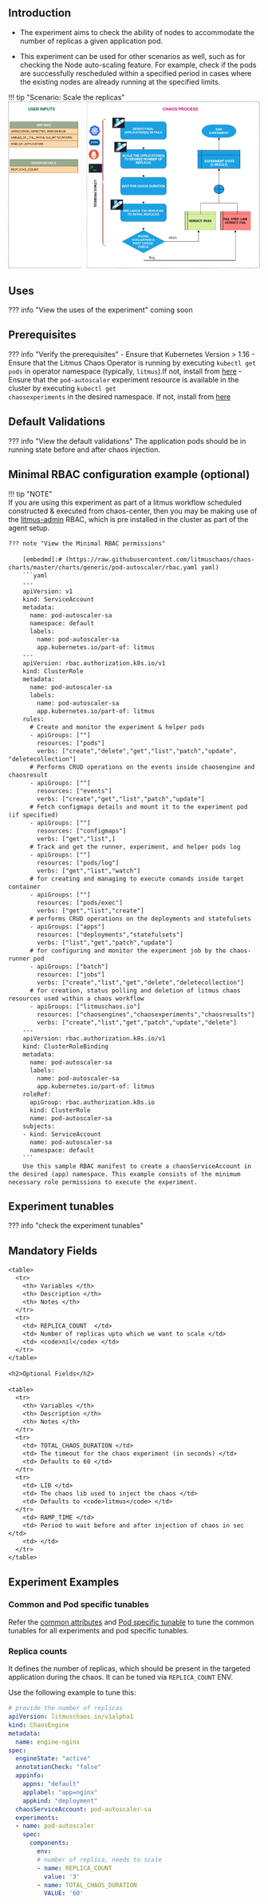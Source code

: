 ## Introduction

- The experiment aims to check the ability of nodes to accommodate the number of replicas a given application pod.

- This experiment can be used for other scenarios as well, such as for checking the Node auto-scaling feature. For example, check if the pods are successfully rescheduled within a specified period in cases where the existing nodes are already running at the specified limits.

!!! tip "Scenario: Scale the replicas"    
    ![Pod Autoscaler](../../images/pod-autoscaler.png)

## Uses

??? info "View the uses of the experiment" 
    coming soon

## Prerequisites

??? info "Verify the prerequisites" 
    - Ensure that Kubernetes Version > 1.16 
    - Ensure that the Litmus Chaos Operator is running by executing <code>kubectl get pods</code> in operator namespace (typically, <code>litmus</code>).If not, install from <a href="https://v1-docs.litmuschaos.io/docs/getstarted/#install-litmus">here</a>
    - Ensure that the <code>pod-autoscaler</code> experiment resource is available in the cluster by executing <code>kubectl get chaosexperiments</code> in the desired namespace. If not, install from <a href="https://hub.litmuschaos.io/api/chaos/master?file=charts/generic/pod-autoscaler/experiment.yaml">here</a> 
    
## Default Validations

??? info "View the default validations" 
    The application pods should be in running state before and after chaos injection.

## Minimal RBAC configuration example (optional)

!!! tip "NOTE"   
    If you are using this experiment as part of a litmus workflow scheduled constructed & executed from chaos-center, then you may be making use of the [litmus-admin](https://litmuschaos.github.io/litmus/litmus-admin-rbac.yaml) RBAC, which is pre installed in the cluster as part of the agent setup.

    ??? note "View the Minimal RBAC permissions"

        [embedmd]:# (https://raw.githubusercontent.com/litmuschaos/chaos-charts/master/charts/generic/pod-autoscaler/rbac.yaml yaml)
        ```yaml
        ---
        apiVersion: v1
        kind: ServiceAccount
        metadata:
          name: pod-autoscaler-sa
          namespace: default
          labels:
            name: pod-autoscaler-sa
            app.kubernetes.io/part-of: litmus
        ---
        apiVersion: rbac.authorization.k8s.io/v1
        kind: ClusterRole
        metadata:
          name: pod-autoscaler-sa
          labels:
            name: pod-autoscaler-sa
            app.kubernetes.io/part-of: litmus
        rules:
          # Create and monitor the experiment & helper pods
          - apiGroups: [""]
            resources: ["pods"]
            verbs: ["create","delete","get","list","patch","update", "deletecollection"]
          # Performs CRUD operations on the events inside chaosengine and chaosresult
          - apiGroups: [""]
            resources: ["events"]
            verbs: ["create","get","list","patch","update"]
          # Fetch configmaps details and mount it to the experiment pod (if specified)
          - apiGroups: [""]
            resources: ["configmaps"]
            verbs: ["get","list",]
          # Track and get the runner, experiment, and helper pods log 
          - apiGroups: [""]
            resources: ["pods/log"]
            verbs: ["get","list","watch"]  
          # for creating and managing to execute comands inside target container
          - apiGroups: [""]
            resources: ["pods/exec"]
            verbs: ["get","list","create"]
          # performs CRUD operations on the deployments and statefulsets
          - apiGroups: ["apps"]
            resources: ["deployments","statefulsets"]
            verbs: ["list","get","patch","update"]
          # for configuring and monitor the experiment job by the chaos-runner pod
          - apiGroups: ["batch"]
            resources: ["jobs"]
            verbs: ["create","list","get","delete","deletecollection"]
          # for creation, status polling and deletion of litmus chaos resources used within a chaos workflow
          - apiGroups: ["litmuschaos.io"]
            resources: ["chaosengines","chaosexperiments","chaosresults"]
            verbs: ["create","list","get","patch","update","delete"]
        ---
        apiVersion: rbac.authorization.k8s.io/v1
        kind: ClusterRoleBinding
        metadata:
          name: pod-autoscaler-sa
          labels:
            name: pod-autoscaler-sa
            app.kubernetes.io/part-of: litmus
        roleRef:
          apiGroup: rbac.authorization.k8s.io
          kind: ClusterRole
          name: pod-autoscaler-sa
        subjects:
        - kind: ServiceAccount
          name: pod-autoscaler-sa
          namespace: default
        ```
        Use this sample RBAC manifest to create a chaosServiceAccount in the desired (app) namespace. This example consists of the minimum necessary role permissions to execute the experiment.

## Experiment tunables

??? info "check the experiment tunables" 
    <h2>Mandatory Fields</h2>

    <table>
      <tr>
        <th> Variables </th>
        <th> Description </th>
        <th> Notes </th>
      </tr>
      <tr>
        <td> REPLICA_COUNT  </td>
        <td> Number of replicas upto which we want to scale </td>
        <td> <code>nil</code> </td>
      </tr>
    </table>

    <h2>Optional Fields</h2>

    <table>
      <tr>
        <th> Variables </th>
        <th> Description </th>
        <th> Notes </th>
      </tr>
      <tr>
        <td> TOTAL_CHAOS_DURATION </td>
        <td> The timeout for the chaos experiment (in seconds) </td>
        <td> Defaults to 60 </td>
      </tr>
      <tr>
        <td> LIB </td>
        <td> The chaos lib used to inject the chaos </td>
        <td> Defaults to <code>litmus</code> </td>
      </tr>
        <td> RAMP_TIME </td>
        <td> Period to wait before and after injection of chaos in sec </td>
        <td> </td>
      </tr>
    </table>

## Experiment Examples

### Common and Pod specific tunables

Refer the [common attributes](../common/common-tunables-for-all-experiments.md) and [Pod specific tunable](common-tunables-for-pod-experiments.md) to tune the common tunables for all experiments and pod specific tunables. 

### Replica counts

It defines the number of replicas, which should be present in the targeted application during the chaos. It can be tuned via `REPLICA_COUNT` ENV.

Use the following example to tune this:

[embedmd]:# (https://raw.githubusercontent.com/litmuschaos/litmus/master/mkdocs/docs/experiments/categories/pods/pod-autoscaler/replica-count.yaml yaml)
```yaml
# provide the number of replicas 
apiVersion: litmuschaos.io/v1alpha1
kind: ChaosEngine
metadata:
  name: engine-nginx
spec:
  engineState: "active"
  annotationCheck: "false"
  appinfo:
    appns: "default"
    applabel: "app=nginx"
    appkind: "deployment"
  chaosServiceAccount: pod-autoscaler-sa
  experiments:
  - name: pod-autoscaler
    spec:
      components:
        env:
        # number of replica, needs to scale
        - name: REPLICA_COUNT
          value: '3'
        - name: TOTAL_CHAOS_DURATION
          VALUE: '60'
```
